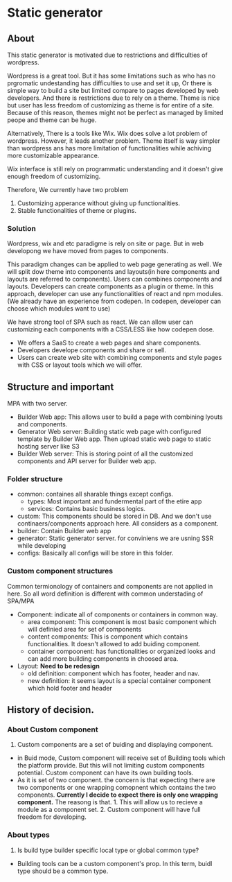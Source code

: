# Static generator

## About

  This static generator is motivated due to restrictions and difficulties of wordpress.

  Wordpress is a great tool. But it has some limitations such as who has no prgromatic undestanding has difficulties to use and set it up, Or there is simple way to build a site but limited compare to pages developed by web developers. And there is restrictions due to rely on a theme. Theme is nice but user has less freedom of customizing as theme is for entire of a site. Because of this reason, themes might not be perfect as managed by limited peope and theme can be huge.

  Alternatively, There is a tools like Wix. Wix does solve a lot problem of wordpress. However, it leads another problem. Theme itself is way simpler than wordpress ans has more limitation of functionalities while achiving more customizable appearance. 

  Wix interface is still rely on programmatic understanding and it doesn't give enough freedom of customizing.

  Therefore, We currently have two problem
  1. Customizing apperance without giving up functionalities.
  2. Stable functionalities of theme or plugins.

### Solution

  Wordpress, wix and etc paradigme is rely on site or page. But in web developong we have moved from pages to components.

  This paradigm changes can be applied to web page generating as well. We will split dow theme into components and layouts(in here components and layouts are referred to components). Users can combines components and layouts. Developers can create components as a plugin or theme. In this approach, developer can use any functionalities of react and npm modules.(We already have an experience from codepen. In codepen, developer can choose which modules want to use)

  We have strong tool of SPA such as react. We can allow user can customizing each components with a CSS/LESS like how codepen dose.

  - We offers a SaaS to create a web pages and share components.
  - Developers develope components and share or sell.
  - Users can create web site with combining components and style pages with CSS or layout tools which we will offer.



## Structure and important

MPA with two server.
- Builder Web app: This allows user to build a page with combining lyouts and components.
- Generator Web server: Building static web page with configured template by Builder Web app. Then upload static web page to static hosting server like S3
- Builder Web server: This is storing point of all the customized components and API server for Builder web app.


### Folder structure

- common: containes all sharable things except configs.
    - types: Most important and fundermental part of the etire app
    - services: Contains basic business logics.
- custom: This components should be stored in DB. And we don't use continaers/components approach here. All considers as a component.
- builder: Contain Builder web app
- generator: Static generator server. for conviniens we are usning SSR while developing
- configs: Basically all configs will be store in this folder.

### Custom component structures

Common termionology of containers and components are not applied in here.
So all word definition is different with common understading of SPA/MPA

- Component: indicate all of components or containers in common way.
  - area component: This component is most basic component which will definied area for set of components
  - content components: This is component which contains functionalities. It doesn't allowed to add buiding component.
  - container compoonent: has functionalities or organized looks and can add more building components in choosed area.
- Layout: **Need to be redesign**
  - old definition: component which has footer, header and nav.
  - new definition: it seems layout is a special container component which hold footer and header


## History of decision.

### About Custom component

1. Custom components are a set of buiding and displaying component.
  - in Buid mode, Custom component will receive set of Building tools which the platform provide. But this will not limiting custom components potential. Custom component can have its own building tools.
  - As it is set of two component. the concern is that expecting there are two components or one wrapping comopnent which contains the two components. **Currently I decide to expect there is only one wrapping component.**  The reasong is that. 1. This will allow us to recieve a module as a component set. 2. Custom component will have full freedom for developing.


### About types

1. Is build type builder specific local type or global common type?
  - Building tools can be a custom component's prop. In this term, buidl type should be a common type.